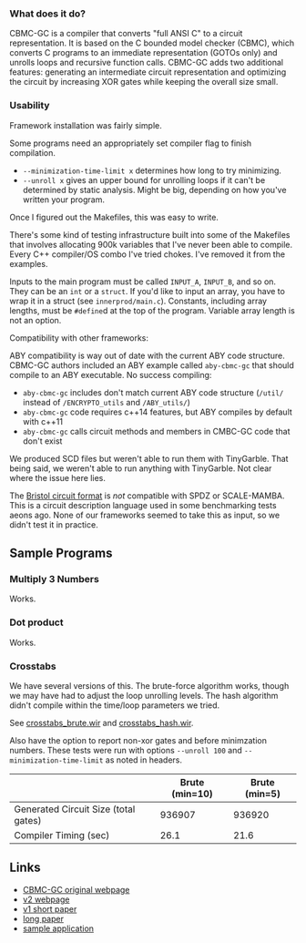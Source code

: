 
### What does it do?
CBMC-GC is a compiler that converts "full ANSI C" to a circuit representation. It is based on the C bounded model checker (CBMC), which converts C programs to an immediate representation (GOTOs only) and unrolls loops and recursive function calls. CBMC-GC adds two additional features: generating an intermediate circuit representation and optimizing the circuit by increasing XOR gates while keeping the overall size small.

### Usability
Framework installation was fairly simple.

Some programs need an appropriately set compiler flag to finish compilation.
* `--minimization-time-limit x` determines how long to try minimizing. 
* `--unroll x` gives an upper bound for unrolling loops if it can't be determined by static analysis. Might be big, depending on how you've written your program.

Once I figured out the Makefiles, this was easy to write. 

There's some kind of testing infrastructure built into some of the Makefiles that involves allocating 900k variables that I've never been able to compile. Every C++ compiler/OS combo I've tried chokes. I've removed it from the examples.

Inputs to the main program must be called `INPUT_A`, `INPUT_B`, and so on. They can be an `int` or a `struct`. If you'd like to input an array, you have to wrap it in a struct (see `innerprod/main.c`). Constants, including array lengths, must be `#define`d at the top of the program. Variable array length is not an option.

Compatibility with other frameworks:

ABY compatibility is way out of date with the current ABY code structure. CBMC-GC authors included an ABY example called `aby-cbmc-gc` that should compile to an ABY executable. No success compiling:
- `aby-cbmc-gc` includes don't match current ABY code structure (`/util/` instead of `/ENCRYPTO_utils` and `/ABY_utils/`)
- `aby-cbmc-gc` code requires c++14 features, but ABY compiles by default with c++11
- `aby-cbmc-gc` calls circuit methods and members in CMBC-GC code that don't exist

We produced SCD files but weren't able to run them with TinyGarble. That being said, we weren't able to run anything with TinyGarble. Not clear where the issue here lies.

The [Bristol circuit format](https://homes.esat.kuleuven.be/~nsmart/MPC/) is _not_ compatible with SPDZ or SCALE-MAMBA. This is a circuit description language used in some benchmarking tests aeons ago. None of our frameworks seemed to take this as input, so we didn't test it in practice.

## Sample Programs

### Multiply 3 Numbers
Works. 

### Dot product
Works.

### Crosstabs
We have several versions of this. The brute-force algorithm works, though we may have had to adjust the loop unrolling levels. The hash algorithm didn't compile within the time/loop parameters we tried.

See [crosstabs_brute.wir](../../blob/master/cbmc-gc/test-crosstabs/crosstabs_brute/reference.c) and [crosstabs_hash.wir](../../blob/master/cbmc-gc/test-crosstabs/crosstabs_hash/reference.c).

Also have the option to report non-xor gates and before minimzation numbers.
These tests were run with options `--unroll 100` and `--minimization-time-limit` as noted in headers. 


| | Brute (min=10)  | Brute (min=5)  |
| ------------- |-------------| -----|
| Generated Circuit Size (total gates) |  936907 | 936920  | 
| Compiler Timing (sec)  | 26.1 | 21.6 |


## Links
- [CBMC-GC original webpage](http://forsyte.at/software/cbmc-gc/)
- [v2 webpage](https://www.seceng.informatik.tu-darmstadt.de/research/software/cbmc-gc/)
- [v1 short paper](https://arise.or.at/pubpdf/CBMC-GC__An_ANSI_C_Compiler_for_Secure_Two-Party_Computations.pdf)
- [long paper](https://dl.acm.org/citation.cfm?id=2382278)
- [sample application](https://link.springer.com/chapter/10.1007/978-3-319-47166-2_63)